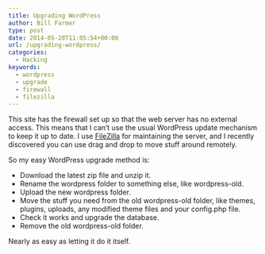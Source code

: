 ```yaml
---
title: Upgrading WordPress
author: Bill Farmer
type: post
date: 2014-05-28T11:05:54+00:00
url: /upgrading-wordpress/
categories:
  - Hacking
keywords:
  - wordpress
  - upgrade
  - firewall
  - filezilla
---
```

This site has the firewall set up so that the web server has no external access. This means that I can&#8217;t use the usual WordPress update mechanism to keep it up to date. I use [FileZilla](https://filezilla-project.org) for maintaining the server, and I recently discovered you can use drag and drop to move stuff around remotely.

So my easy WordPress upgrade method is:

  * Download the latest zip file and unzip it.
  * Rename the wordpress folder to something else, like wordpress-old.
  * Upload the new wordpress folder.
  * Move the stuff you need from the old wordpress-old folder, like themes, plugins, uploads, any modified theme files and your config.php file.
  * Check it works and upgrade the database.
  * Remove the old wordpress-old folder.

Nearly as easy as letting it do it itself.

